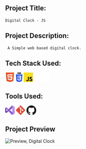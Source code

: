 ## Project Title:

    Digital Clock - JS

## Project Description:

     A Simple web based digital clock.

## Tech Stack Used:

<span> 
<img src="https://raw.githubusercontent.com/thomasalemayehu/Dice-Game/main/assets/readmefiles/html.png" height=30>
<img src="https://raw.githubusercontent.com/thomasalemayehu/Dice-Game/main/assets/readmefiles/css-3.svg" height=30>
<img src="https://raw.githubusercontent.com/thomasalemayehu/Dice-Game/main/assets/readmefiles/javascript.svg" height=30>
<img src="https://raw.githubusercontent.com/thomasalemayehu/Dice-Game/main/assets/readmefiles/markdown.svg" height=30>
</span>

## Tools Used:

<span> 
<img src="https://raw.githubusercontent.com/thomasalemayehu/Dice-Game/main/assets/readmefiles/visual-studio.svg" height=30>
<img src="https://raw.githubusercontent.com/thomasalemayehu/Dice-Game/main/assets/readmefiles/git-icon.svg" height=30>
<img src="https://raw.githubusercontent.com/thomasalemayehu/Dice-Game/main/assets/readmefiles/github-icon.svg" height=30>
</span>

## Project Preview

![Preview, Digital Clock](https://raw.githubusercontent.com/thomasalemayehu/Digital_Clock/main/assets/readmefiles/img.png)
